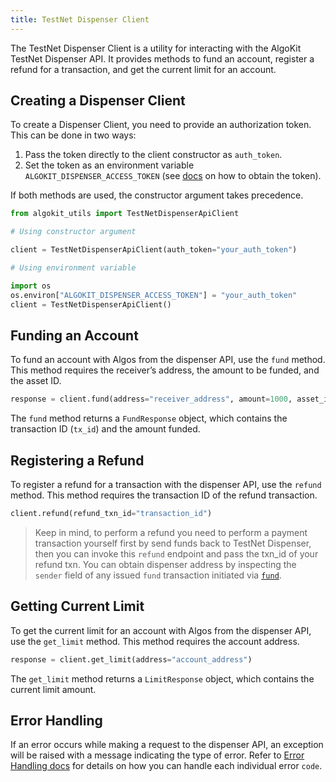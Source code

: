 ```yaml
---
title: TestNet Dispenser Client
---
```


The TestNet Dispenser Client is a utility for interacting with the AlgoKit TestNet Dispenser API. It provides methods to fund an account, register a refund for a transaction, and get the current limit for an account.

## Creating a Dispenser Client

To create a Dispenser Client, you need to provide an authorization token. This can be done in two ways:

1. Pass the token directly to the client constructor as `auth_token`.
2. Set the token as an environment variable `ALGOKIT_DISPENSER_ACCESS_TOKEN` (see [docs](https://github.com/algorandfoundation/algokit/blob/main/docs/testnet_api#error-handling) on how to obtain the token).

If both methods are used, the constructor argument takes precedence.

```py
from algokit_utils import TestNetDispenserApiClient

# Using constructor argument

client = TestNetDispenserApiClient(auth_token="your_auth_token")

# Using environment variable

import os
os.environ["ALGOKIT_DISPENSER_ACCESS_TOKEN"] = "your_auth_token"
client = TestNetDispenserApiClient()
```

## Funding an Account

To fund an account with Algos from the dispenser API, use the `fund` method. This method requires the receiver’s address, the amount to be funded, and the asset ID.

```py
response = client.fund(address="receiver_address", amount=1000, asset_id=0)
```

The `fund` method returns a `FundResponse` object, which contains the transaction ID (`tx_id`) and the amount funded.

## Registering a Refund

To register a refund for a transaction with the dispenser API, use the `refund` method. This method requires the transaction ID of the refund transaction.

```py
client.refund(refund_txn_id="transaction_id")
```

> Keep in mind, to perform a refund you need to perform a payment transaction yourself first by send funds back to TestNet Dispenser, then you can invoke this `refund` endpoint and pass the txn_id of your refund txn. You can obtain dispenser address by inspecting the `sender` field of any issued `fund` transaction initiated via [`fund`]().

## Getting Current Limit

To get the current limit for an account with Algos from the dispenser API, use the `get_limit` method. This method requires the account address.

```py
response = client.get_limit(address="account_address")
```

The `get_limit` method returns a `LimitResponse` object, which contains the current limit amount.

## Error Handling

If an error occurs while making a request to the dispenser API, an exception will be raised with a message indicating the type of error. Refer to [Error Handling docs](https://github.com/algorandfoundation/algokit/blob/main/docs/testnet_api#error-handling) for details on how you can handle each individual error `code`.